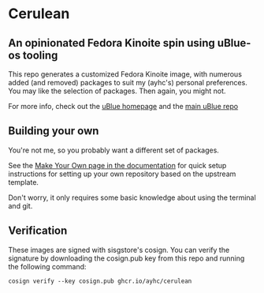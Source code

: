 # Cerulean
## An opinionated Fedora Kinoite spin using uBlue-os tooling

This repo generates a customized Fedora Kinoite image, with numerous added (and removed) packages to suit my (ayhc's) personal preferences. You may like the selection of packages. Then again, you might not.

For more info, check out the [uBlue homepage](https://ublue.it/) and the [main uBlue repo](https://github.com/ublue-os/main/)

## Building your own

You're not me, so you probably want a different set of packages.

See the [Make Your Own page in the documentation](https://ublue.it/making-your-own/) for quick setup instructions for setting up your own repository based on the upstream template.

Don't worry, it only requires some basic knowledge about using the terminal and git.

## Verification

These images are signed with sisgstore's cosign. You can verify the signature by downloading the cosign.pub key from this repo and running the following command:

    cosign verify --key cosign.pub ghcr.io/ayhc/cerulean

